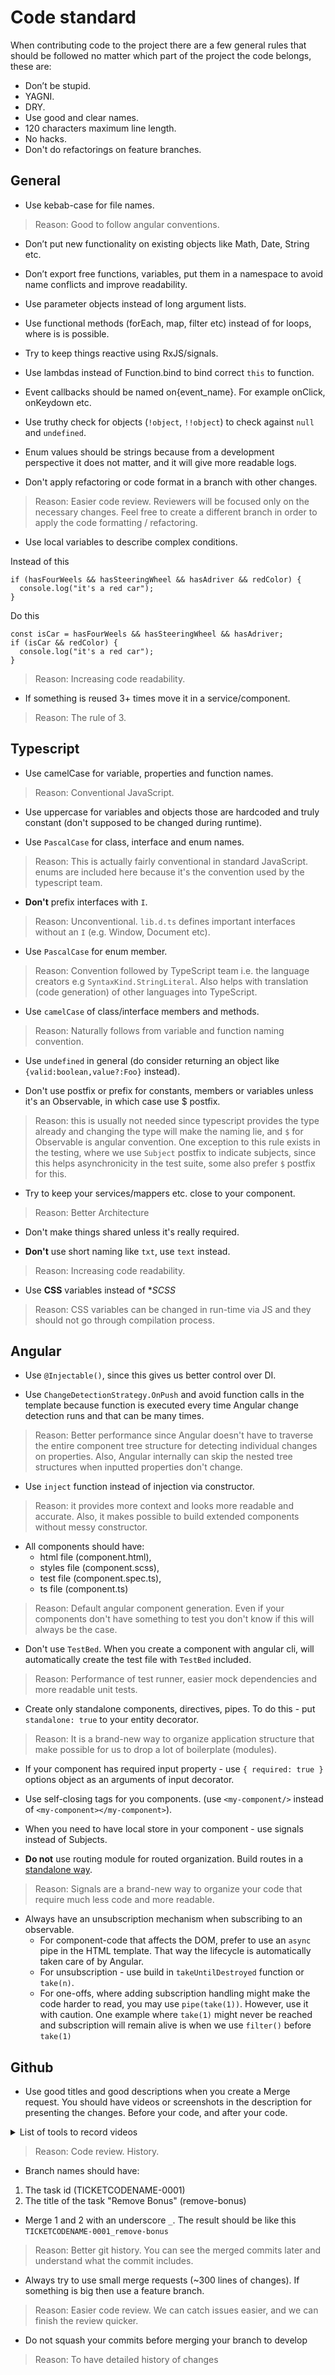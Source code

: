# Code standard

When contributing code to the project there are a few general rules that should be followed no matter which part of the project the code belongs, these are:

- Don’t be stupid.
- YAGNI.
- DRY.
- Use good and clear names.
- 120 characters maximum line length.
- No hacks.
- Don't do refactorings on feature branches.

## General

- Use kebab-case for file names.

> Reason: Good to follow angular conventions.

- Don’t put new functionality on existing objects like Math, Date, String etc.

- Don’t export free functions, variables, put them in a namespace to avoid name conflicts and improve readability.

- Use parameter objects instead of long argument lists.

- Use functional methods (forEach, map, filter etc) instead of for loops, where is is possible.

- Try to keep things reactive using RxJS/signals.

- Use lambdas instead of Function.bind to bind correct `this` to function.

- Event callbacks should be named on{event_name}. For example onClick, onKeydown etc.

- Use truthy check for objects (`!object`, `!!object`) to check against `null` and `undefined`.

- Enum values should be strings because from a development perspective it does not matter, and it will give more readable logs.

- Don't apply refactoring or code format in a branch with other changes.

> Reason: Easier code review. Reviewers will be focused only on the necessary changes. Feel free to create a different branch in order to apply the code formatting / refactoring.

- Use local variables to describe complex conditions.

Instead of this

```
if (hasFourWeels && hasSteeringWheel && hasAdriver && redColor) {
  console.log("it's a red car");
}
```

Do this

```
const isCar = hasFourWeels && hasSteeringWheel && hasAdriver;
if (isCar && redColor) {
  console.log("it's a red car");
}
```

> Reason: Increasing code readability.

- If something is reused 3+ times move it in a service/component.

> Reason: The rule of 3.

## Typescript

- Use camelCase for variable, properties and function names.

> Reason: Conventional JavaScript.

- Use uppercase for variables and objects those are hardcoded and truly constant (don't supposed to be changed during runtime).

- Use `PascalCase` for class, interface and enum names.

> Reason: This is actually fairly conventional in standard JavaScript. enums are included here because it's the convention used by the typescript team.

- **Don't** prefix interfaces with `I`.

> Reason: Unconventional. `lib.d.ts` defines important interfaces without an `I` (e.g. Window, Document etc).

- Use `PascalCase` for enum member.

> Reason: Convention followed by TypeScript team i.e. the language creators e.g `SyntaxKind.StringLiteral`. Also helps with translation (code generation) of other languages into TypeScript.

- Use `camelCase` of class/interface members and methods.

> Reason: Naturally follows from variable and function naming convention.

- Use `undefined` in general (do consider returning an object like `{valid:boolean,value?:Foo}` instead).

- Don't use postfix or prefix for constants, members or variables unless it's an Observable, in which case use $ postfix.

> Reason: this is usually not needed since typescript provides the type already and changing the type will make the naming lie, and `$` for Observable is angular convention. One exception to this rule exists in the testing, where we use `Subject` postfix to indicate subjects, since this helps asynchronicity in the test suite, some also prefer `$` postfix for this.

- Try to keep your services/mappers etc. close to your component.

> Reason: Better Architecture

- Don't make things shared unless it's really required.

- **Don't** use short naming like `txt`, use `text` instead.

> Reason: Increasing code readability.

- Use **CSS** variables instead of \*_SCSS_

> Reason: CSS variables can be changed in run-time via JS and they should not go through compilation process.

## Angular

- Use `@Injectable()`, since this gives us better control over DI.

- Use `ChangeDetectionStrategy.OnPush` and avoid function calls in the template because function is executed every time Angular change detection runs and that can be many times.

> Reason: Better performance since Angular doesn't have to traverse the entire component tree structure for detecting individual changes on properties. Also, Angular internally can skip the nested tree structures when inputted properties don't change.

- Use `inject` function instead of injection via constructor.

> Reason: it provides more context and looks more readable and accurate. Also, it makes possible to build extended components without messy constructor.

- All components should have:
  - html file (component.html),
  - styles file (component.scss),
  - test file (component.spec.ts),
  - ts file (component.ts)

> Reason: Default angular component generation. Even if your components don't have something to test you don't know if this will always be the case.

- Don't use `TestBed`. When you create a component with angular cli, will automatically create the test file with `TestBed` included.

> Reason: Performance of test runner, easier mock dependencies and more readable unit tests.

- Create only standalone components, directives, pipes. To do this - put `standalone: true` to your entity decorator.

> Reason: It is a brand-new way to organize application structure that make possible for us to drop a lot of boilerplate (modules).

- If your component has required input property - use `{ required: true }` options object as an arguments of input decorator.

- Use self-closing tags for you components. (use `<my-component/>` instead of `<my-component></my-component>`).

- When you need to have local store in your component - use signals instead of Subjects.

- **Do not** use routing module for routed organization. Build routes in a [standalone way](https://medium.com/@zayani.zied/angular-application-based-on-standalone-components-with-lazy-loading-and-shared-elements-417f36682968).

> Reason: Signals are a brand-new way to organize your code that require much less code and more readable.

- Always have an unsubscription mechanism when subscribing to an observable.
  - For component-code that affects the DOM, prefer to use an `async` pipe in the HTML template. That way the lifecycle is automatically taken care of by Angular.
  - For unsubscription - use build in `takeUntilDestroyed` function or `take(n)`.
  - For one-offs, where adding subscription handling might make the code harder to read, you may use `pipe(take(1))`. However, use it with caution. One example where `take(1)` might never be reached and subscription will remain alive is when we use `filter()` before `take(1)`

## Github

- Use good titles and good descriptions when you create a Merge request. You should have videos or screenshots in the description for presenting the changes. Before your code, and after your code.

<details>
  <summary>List of tools to record videos</summary>

- [Screen Recorder](https://chrome.google.com/webstore/detail/screen-recorder/hniebljpgcogalllopnjokppmgbhaden)
- [Scrnli Screenshot & Screen Video Recorder](https://chrome.google.com/webstore/detail/scrnli-screenshot-screen/ijejnggjjphlenbhmjhhgcdpehhacaal?hl=en)
- [Awesome Screenshot and Screen Recorder](https://chrome.google.com/webstore/detail/awesome-screenshot-and-sc/nlipoenfbbikpbjkfpfillcgkoblgpmj?hl=en-US)
</details>

> Reason: Code review. History.

- Branch names should have:

1. The task id (TICKETCODENAME-0001)
2. The title of the task "Remove Bonus" (remove-bonus)

- Merge 1 and 2 with an underscore `_`. The result should be like this `TICKETCODENAME-0001_remove-bonus`

> Reason: Better git history. You can see the merged commits later and understand what the commit includes.

- Always try to use small merge requests (~300 lines of changes). If something is big then use a feature branch.

> Reason: Easier code review. We can catch issues easier, and we can finish the review quicker.

- Do not squash your commits before merging your branch to develop

> Reason: To have detailed history of changes